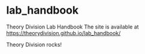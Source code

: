 # lab_handbook
Theory Division Lab Handbook
The site is available at https://theorydivision.github.io/lab_handbook/

Theory Division rocks!
